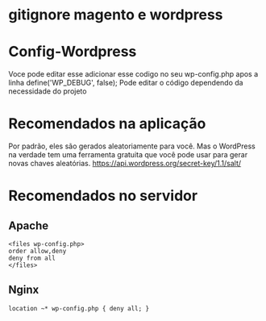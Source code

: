 # gitignore magento e wordpress


# Config-Wordpress
Voce pode editar esse adicionar esse codigo no seu wp-config.php apos a linha 
define('WP_DEBUG', false);
Pode editar o código dependendo da necessidade do projeto

# Recomendados na aplicação
Por padrão, eles são gerados aleatoriamente para você. 
Mas o WordPress na verdade tem uma ferramenta gratuita que você pode usar para  gerar novas chaves aleatórias.
https://api.wordpress.org/secret-key/1.1/salt/

# Recomendados no servidor

## Apache
```
<files wp-config.php>
order allow,deny
deny from all
</files>
```
## Nginx

```
location ~* wp-config.php { deny all; }
```

